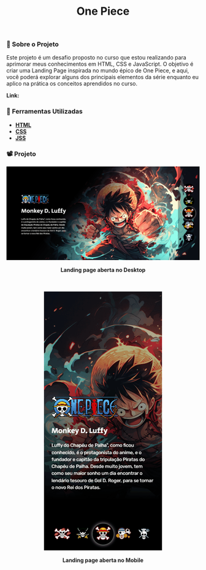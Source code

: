 <h1 align="center">One Piece</h1>
<br>

### 🚨 Sobre o Projeto

Este projeto é um desafio proposto no curso que estou realizando para aprimorar meus conhecimentos em HTML, CSS e JavaScript. O objetivo é criar uma Landing Page inspirada no mundo épico de One Piece, e aqui, você poderá explorar alguns dos principais elementos da série enquanto eu aplico na prática os conceitos aprendidos no curso.

<strong>Link:<strong> 

### 🔨 Ferramentas Utilizadas

* [HTML](https://developer.mozilla.org/pt-BR/docs/Web/HTML)
* [CSS](https://developer.mozilla.org/pt-BR/docs/Web/CSS)
* [JSS](https://developer.mozilla.org/pt-BR/docs/Web/JavaScript)

### 📽️ Projeto 


<div align="center">
    <img  src='src/img/desktop.gif'></img>
    <p>Landing page aberta no Desktop</p>
<div>
<br>
<br>
<div align="center">
    <img src='src/img/mobile.gif'></img>
    <p>Landing page aberta no Mobile</p>
<div>